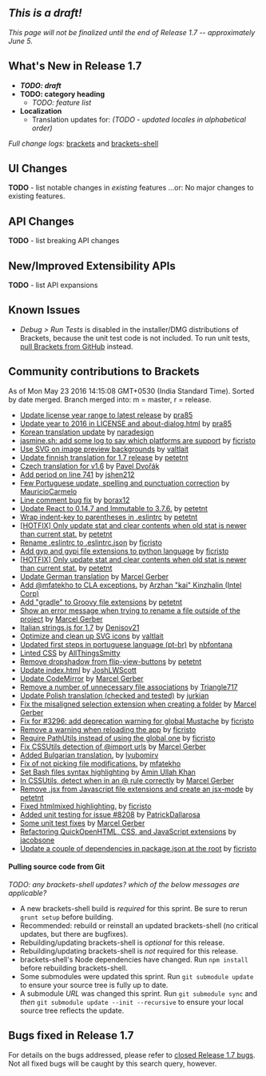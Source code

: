 _This is a draft!_
--------------------
_This page will not be finalized until the end of Release 1.7 -- approximately June 5._

What's New in Release 1.7
-------------------------
* _**TODO: draft**_
* **TODO: category heading**
   * _TODO: feature list_
* **Localization**
   * Translation updates for: _(TODO - updated locales in alphabetical order)_


_Full change logs:_ [brackets](https://github.com/adobe/brackets/compare/release-1.6...release-1.7#commits_bucket) and [brackets-shell](https://github.com/adobe/brackets-shell/compare/release-1.6...release-1.7#commits_bucket)


UI Changes
----------
**TODO** - list notable changes in _existing_ features ...or:
No major changes to existing features.


API Changes
-----------
**TODO** - list breaking API changes

New/Improved Extensibility APIs
-------------------------------
**TODO** - list API expansions


Known Issues
------------
* _Debug > Run Tests_ is disabled in the installer/DMG distributions of Brackets, because the unit test code is not included. To run unit tests, [pull Brackets from GitHub](https://github.com/adobe/brackets/wiki/How-to-Hack-on-Brackets#wiki-getcode) instead.


Community contributions to Brackets
-----------------------------------
As of Mon May 23 2016 14:15:08 GMT+0530 (India Standard Time).
Sorted by date merged. Branch merged into: m = master, r = release.


* [Update license year range to latest release](https://github.com/adobe/brackets-shell/pull/545) by [pra85](https://github.com/pra85)
* [Update year to 2016 in LICENSE and about-dialog.html](https://github.com/adobe/brackets/pull/12092) by [pra85](https://github.com/pra85)
* [Korean translation update](https://github.com/adobe/brackets/pull/12151) by [naradesign](https://github.com/naradesign)
* [jasmine.sh: add some log to say which platforms are support](https://github.com/adobe/brackets/pull/12024) by [ficristo](https://github.com/ficristo)
* [Use SVG on image preview backgrounds](https://github.com/adobe/brackets/pull/12165) by [valtlait](https://github.com/valtlait)
* [Update finnish translation for 1.7 release](https://github.com/adobe/brackets/pull/12074) by [petetnt](https://github.com/petetnt)
* [Czech translation for v1.6](https://github.com/adobe/brackets/pull/12046) by [Pavel Dvořák](https://github.com/dvorapa)
* [Add period on line 741](https://github.com/adobe/brackets/pull/12085) by [jshen212](https://github.com/jshen212)
* [Few Portuguese update, spelling and punctuation correction](https://github.com/adobe/brackets/pull/12191) by [MauricioCarmelo](https://github.com/MauricioCarmelo)
* [Line comment bug fix](https://github.com/adobe/brackets/pull/11954) by [borax12](https://github.com/borax12)
* [Update React to 0.14.7 and Immutable to 3.7.6.](https://github.com/adobe/brackets/pull/12035) by [petetnt](https://github.com/petetnt)
* [Wrap indent-key to parentheses in .eslintrc](https://github.com/adobe/brackets/pull/12053) by [petetnt](https://github.com/petetnt)
* [[HOTFIX] Only update stat and clear contents when old stat is newer than current stat.](https://github.com/adobe/brackets/pull/12175) by [petetnt](https://github.com/petetnt)
* [Rename .eslintrc to .eslintrc.json](https://github.com/adobe/brackets/pull/12237) by [ficristo](https://github.com/ficristo)
* [Add gyp and gypi file extensions to python language](https://github.com/adobe/brackets/pull/12238) by [ficristo](https://github.com/ficristo)
* [[HOTFIX] Only update stat and clear contents when old stat is newer than current stat.](https://github.com/adobe/brackets/pull/12195) by [petetnt](https://github.com/petetnt)
* [Update German translation](https://github.com/adobe/brackets/pull/12068) by [Marcel Gerber](https://github.com/MarcelGerber)
* [Add @mfatekho to CLA exceptions.](https://github.com/adobe/brackets/pull/12321) by [Arzhan "kai" Kinzhalin (Intel Corp)](https://github.com/busykai)
* [Add "gradle" to Groovy file extensions](https://github.com/adobe/brackets/pull/12333) by [petetnt](https://github.com/petetnt)
* [Show an error message when trying to rename a file outside of the project](https://github.com/adobe/brackets/pull/12234) by [Marcel Gerber](https://github.com/MarcelGerber)
* [Italian strings.js for 1.7](https://github.com/adobe/brackets/pull/12081) by [Denisov21](https://github.com/Denisov21)
* [Optimize and clean up SVG icons](https://github.com/adobe/brackets/pull/12164) by [valtlait](https://github.com/valtlait)
* [Updated first steps in portuguese language (pt-br)](https://github.com/adobe/brackets/pull/12334) by [nbfontana](https://github.com/nbfontana)
* [Linted CSS](https://github.com/adobe/brackets/pull/12250) by [AllThingsSmitty](https://github.com/AllThingsSmitty)
* [Remove dropshadow from flip-view-buttons](https://github.com/adobe/brackets/pull/12124) by [petetnt](https://github.com/petetnt)
* [Update index.html](https://github.com/adobe/brackets/pull/12344) by [JoshLWScott](https://github.com/JoshLWScott)
* [Update CodeMirror](https://github.com/adobe/brackets/pull/12177) by [Marcel Gerber](https://github.com/MarcelGerber)
* [Remove a number of unnecessary file associations](https://github.com/adobe/brackets-shell/pull/547) by [Triangle717](https://github.com/le717)
* [Update Polish translation (checked and tested)](https://github.com/adobe/brackets/pull/12372) by [jurkian](https://github.com/jurkian)
* [Fix the misaligned selection extension when creating a folder](https://github.com/adobe/brackets/pull/10402) by [Marcel Gerber](https://github.com/MarcelGerber)
* [Fix for #3296: add deprecation warning for global Mustache](https://github.com/adobe/brackets/pull/11616) by [ficristo](https://github.com/ficristo)
* [Remove a warning when reloading the app](https://github.com/adobe/brackets/pull/12048) by [ficristo](https://github.com/ficristo)
* [Require PathUtils instead of using the global one](https://github.com/adobe/brackets/pull/12203) by [ficristo](https://github.com/ficristo)
* [Fix CSSUtils detection of @import urls](https://github.com/adobe/brackets/pull/12393) by [Marcel Gerber](https://github.com/MarcelGerber)
* [Added Bulgarian translation.](https://github.com/adobe/brackets/pull/12357) by [lyubomirv](https://github.com/lyubomirv)
* [Fix of not picking file modifications.](https://github.com/adobe/brackets/pull/12353) by [mfatekho](https://github.com/mfatekho)
* [Set Bash files syntax highlighting](https://github.com/adobe/brackets/pull/11558) by [Amin Ullah Khan](https://github.com/sprintr)
* [In CSSUtils, detect when in an @ rule correctly](https://github.com/adobe/brackets/pull/12397) by [Marcel Gerber](https://github.com/MarcelGerber)
* [Remove .jsx from Javascript file extensions and create an jsx-mode](https://github.com/adobe/brackets/pull/12052) by [petetnt](https://github.com/petetnt)
* [Fixed htmlmixed highlighting.](https://github.com/adobe/brackets/pull/12422) by [ficristo](https://github.com/ficristo)
* [Added unit testing for issue #8208](https://github.com/adobe/brackets/pull/12390) by [PatrickDallarosa](https://github.com/PatrickDallarosa)
* [Some unit test fixes](https://github.com/adobe/brackets/pull/12437) by [Marcel Gerber](https://github.com/MarcelGerber)
* [Refactoring QuickOpenHTML, CSS, and JavaScript extensions](https://github.com/adobe/brackets/pull/12214) by [jacobsone](https://github.com/jacobsone)
* [Update a couple of dependencies in package.json at the root](https://github.com/adobe/brackets/pull/12059) by [ficristo](https://github.com/ficristo)
#### Pulling source code from Git
_TODO: any brackets-shell updates? which of the below messages are applicable?_

* A new brackets-shell build is _required_ for this sprint. Be sure to rerun `grunt setup` before building.
* Recommended: rebuild or reinstall an updated brackets-shell (no critical updates, but there are bugfixes).
* Rebuilding/updating brackets-shell is _optional_ for this release.
* Rebuilding/updating brackets-shell is _not_ required for this release.
* brackets-shell's Node dependencies have changed. Run `npm install` before rebuilding brackets-shell.
* Some submodules were updated this sprint. Run `git submodule update` to ensure your source tree is fully up to date.
* A submodule _URL_ was changed this sprint. Run `git submodule sync` and _then_ `git submodule update --init --recursive` to ensure your local source tree reflects the update.


Bugs fixed in Release 1.7
-------------------------
For details on the bugs addressed, please refer to [closed Release 1.7 bugs](https://github.com/adobe/brackets/issues?q=is%3Aclosed+milestone%3A%22Release+1.7%22). Not all fixed bugs will be caught by this search query, however.